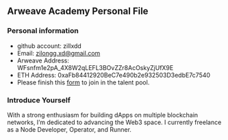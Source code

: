 ## Arweave Academy Personal File

### Personal information

- github account: zillxdd
- Email: zilongg.xd@gmail.com
- Arweave Address: WFsnfm1e2pA_4X8W2qLEFL3BOvZZr8AcOskyZjUfX9E
- ETH Address: 0xaFb84412920BeC7e490b2e932503D3edbE7c7540
- Please finish this [form](https://docs.google.com/forms/d/e/1FAIpQLSfWA5fIIcBgmRppm3jNz5vmf9Mai_QMVil-2pO4r7YKn_Zhtw/viewform?usp=sf_link) to join in the talent pool.

### Introduce Yourself
With a strong enthusiasm for building dApps on multiple blockchain networks, I’m dedicated to advancing the Web3 space. I currently freelance as a Node Developer, Operator, and Runner.
